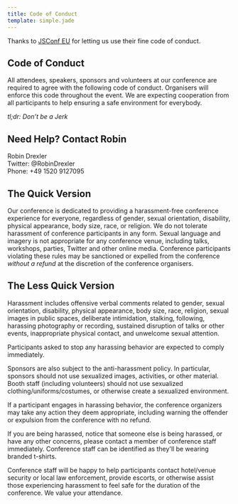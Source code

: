 ```yaml
---
title: Code of Conduct
template: simple.jade
---
```


Thanks to [JSConf EU](http://jsconf.eu) for letting us use their fine
code of conduct.

<h2>Code of Conduct</h2>

<p>All attendees, speakers, sponsors and volunteers at our conference are required to agree with the following code of conduct. Organisers will enforce this code throughout the event. We are expecting cooperation from all participants to help ensuring a safe environment for everybody.</p>

<p><em>tl;dr: Don’t be a Jerk</em></p>

<h2>Need Help? Contact Robin</h2>

<p>
  Robin Drexler<br/>
  Twitter: @RobinDrexler<br/>
  Phone: +49 1520 9127095<br/>
</p>

<h2>The Quick Version</h2>

<p>Our conference is dedicated to providing a harassment-free conference experience for everyone, regardless of gender, sexual orientation, disability, physical appearance, body size, race, or religion. We do not tolerate harassment of conference participants in any form. Sexual language and imagery is not appropriate for any conference venue, including talks, workshops, parties, Twitter and other online media. Conference participants violating these rules may be sanctioned or expelled from the conference <em>without a refund</em> at the discretion of the conference organisers.</p>

<h2>The Less Quick Version</h2>

<p>Harassment includes offensive verbal comments related to gender, sexual orientation, disability, physical appearance, body size, race, religion, sexual images in public spaces, deliberate intimidation, stalking, following, harassing photography or recording, sustained disruption of talks or other events, inappropriate physical contact, and unwelcome sexual attention.</p>

<p>Participants asked to stop any harassing behavior are expected to comply immediately.</p>

<p>Sponsors are also subject to the anti-harassment policy. In particular, sponsors should not use sexualized images, activities, or other material. Booth staff (including volunteers) should not use sexualized clothing/uniforms/costumes, or otherwise create a sexualized environment.</p>

<p>If a participant engages in harassing behavior, the conference organizers may take any action they deem appropriate, including warning the offender or expulsion from the conference with no refund.</p>

<p>If you are being harassed, notice that someone else is being harassed, or have any other concerns, please contact a member of conference staff immediately. Conference staff can be identified as they&#39;ll be wearing branded t-shirts.</p>

<p>Conference staff will be happy to help participants contact hotel/venue security or local law enforcement, provide escorts, or otherwise assist those experiencing harassment to feel safe for the duration of the conference. We value your attendance.</p>


